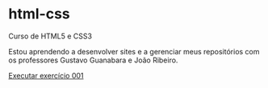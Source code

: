 # html-css
 Curso de HTML5 e CSS3

 Estou aprendendo a desenvolver sites e a gerenciar meus repositórios com os professores Gustavo Guanabara e João Ribeiro.

 <a href="https://fbrunamiranda.github.io/html-css/exercicios/ex001/index.html">Executar exercício 001</a>
